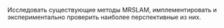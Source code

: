 Исследовать существующие методы MRSLAM, имплементировать и экспериментально проверить наиболее перспективные из них.